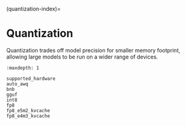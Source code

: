 (quantization-index)=

# Quantization

Quantization trades off model precision for smaller memory footprint, allowing large models to be run on a wider range of devices.

```{toctree}
:maxdepth: 1

supported_hardware
auto_awq
bnb
gguf
int8
fp8
fp8_e5m2_kvcache
fp8_e4m3_kvcache
```
